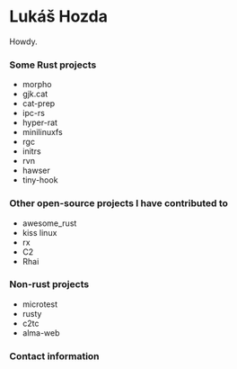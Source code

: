 # Lukáš Hozda

Howdy.

### Some Rust projects

- morpho
- gjk.cat
- cat-prep
- ipc-rs
- hyper-rat
- minilinuxfs
- rgc
- initrs
- rvn
- hawser
- tiny-hook

### Other open-source projects I have contributed to

- awesome_rust
- kiss linux
- rx
- C2
- Rhai

### Non-rust projects

- microtest
- rusty
- c2tc
- alma-web

### Contact information
